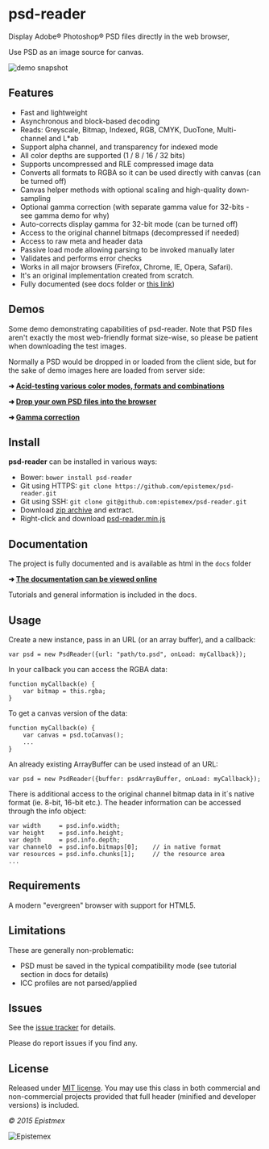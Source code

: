 ﻿psd-reader
==========

Display Adobe&reg; Photoshop&reg; PSD files directly in the web browser,

Use PSD as an image source for canvas.

![demo snapshot](http://i.imgur.com/zMyiX2b.png)


Features
--------

- Fast and lightweight
- Asynchronous and block-based decoding
- Reads: Greyscale, Bitmap, Indexed, RGB, CMYK, DuoTone, Multi-channel and L*ab
- Support alpha channel, and transparency for indexed mode
- All color depths are supported (1 / 8 / 16 / 32 bits)
- Supports uncompressed and RLE compressed image data
- Converts all formats to RGBA so it can be used directly with canvas (can be turned off)
- Canvas helper methods with optional scaling and high-quality down-sampling
- Optional gamma correction (with separate gamma value for 32-bits - see gamma demo for why)
- Auto-corrects display gamma for 32-bit mode (can be turned off)
- Access to the original channel bitmaps (decompressed if needed)
- Access to raw meta and header data
- Passive load mode allowing parsing to be invoked manually later
- Validates and performs error checks
- Works in all major browsers (Firefox, Chrome, IE, Opera, Safari).
- It's an original implementation created from scratch.
- Fully documented (see docs folder or [this link](https://epistemex.github.io/psd-reader/docs/))


Demos
-----

Some demo demonstrating capabilities of psd-reader. Note that PSD files
aren't exactly the most web-friendly format size-wise, so please be
patient when downloading the test images.

Normally a PSD would be dropped in or loaded from the client side, but
for the sake of demo images here are loaded from server side:

**➜ [Acid-testing various color modes, formats and combinations](https://epistemex.github.io/psd-reader/)**

**➜ [Drop your own PSD files into the browser](https://epistemex.github.io/psd-reader/psddrop.html)**

**➜ [Gamma correction](https://epistemex.github.io/psd-reader/demo_gamma.html)**


Install
-------

**psd-reader** can be installed in various ways:

- Bower: `bower install psd-reader`
- Git using HTTPS: `git clone https://github.com/epistemex/psd-reader.git`
- Git using SSH: `git clone git@github.com:epistemex/psd-reader.git`
- Download [zip archive](https://github.com/epistemex/psd-reader/archive/master.zip) and extract.
- Right-click and download [psd-reader.min.js](https://raw.githubusercontent.com/epistemex/psd-reader/master/psd-reader.min.js)

Documentation
-------------

The project is fully documented and is available as html in the `docs` folder

**➜ [The documentation can be viewed online](https://epistemex.github.io/psd-reader/docs/)**

Tutorials and general information is included in the docs.


Usage
-----

Create a new instance, pass in an URL (or an array buffer), and a callback:

    var psd = new PsdReader({url: "path/to.psd", onLoad: myCallback});

In your callback you can access the RGBA data:

    function myCallback(e) {
        var bitmap = this.rgba;
    }

To get a canvas version of the data:

    function myCallback(e) {
        var canvas = psd.toCanvas();
        ...
    }

An already existing ArrayBuffer can be used instead of an URL:

    var psd = new PsdReader({buffer: psdArrayBuffer, onLoad: myCallback});

There is additional access to the original channel bitmap data in it´s native
format (ie. 8-bit, 16-bit etc.). The header information can be accessed
through the info object:

    var width     = psd.info.width;
    var height    = psd.info.height;
    var depth     = psd.info.depth;
    var channel0  = psd.info.bitmaps[0];	// in native format
    var resources = psd.info.chunks[1];		// the resource area
    ...


Requirements
------------

A modern "evergreen" browser with support for HTML5.


Limitations
-----------

These are generally non-problematic:

- PSD must be saved in the typical compatibility mode (see tutorial section in docs for details)
- ICC profiles are not parsed/applied


Issues
------

See the [issue tracker](https://github.com/epistemex/psd-reader/issues) for details.

Please do report issues if you find any.


License
-------

Released under [MIT license](http://choosealicense.com/licenses/mit/). You may use this class in both commercial and non-commercial projects provided that full header (minified and developer versions) is included.


*&copy; 2015 Epistmex*

![Epistemex](http://i.imgur.com/YxO8CtB.png)
